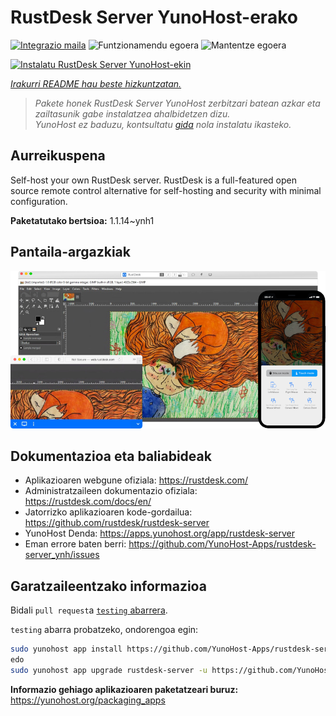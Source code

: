 <!--
Ohart ongi: README hau automatikoki sortu da <https://github.com/YunoHost/apps/tree/master/tools/readme_generator>ri esker
EZ editatu eskuz.
-->

# RustDesk Server YunoHost-erako

[![Integrazio maila](https://apps.yunohost.org/badge/integration/rustdesk-server)](https://ci-apps.yunohost.org/ci/apps/rustdesk-server/)
![Funtzionamendu egoera](https://apps.yunohost.org/badge/state/rustdesk-server)
![Mantentze egoera](https://apps.yunohost.org/badge/maintained/rustdesk-server)

[![Instalatu RustDesk Server YunoHost-ekin](https://install-app.yunohost.org/install-with-yunohost.svg)](https://install-app.yunohost.org/?app=rustdesk-server)

*[Irakurri README hau beste hizkuntzatan.](./ALL_README.md)*

> *Pakete honek RustDesk Server YunoHost zerbitzari batean azkar eta zailtasunik gabe instalatzea ahalbidetzen dizu.*  
> *YunoHost ez baduzu, kontsultatu [gida](https://yunohost.org/install) nola instalatu ikasteko.*

## Aurreikuspena

Self-host your own RustDesk server. RustDesk is a full-featured open source remote control alternative for self-hosting and security with minimal configuration.

**Paketatutako bertsioa:** 1.1.14~ynh1

## Pantaila-argazkiak

![RustDesk Server(r)en pantaila-argazkia](./doc/screenshots/screenshot.png)

## Dokumentazioa eta baliabideak

- Aplikazioaren webgune ofiziala: <https://rustdesk.com/>
- Administratzaileen dokumentazio ofiziala: <https://rustdesk.com/docs/en/>
- Jatorrizko aplikazioaren kode-gordailua: <https://github.com/rustdesk/rustdesk-server>
- YunoHost Denda: <https://apps.yunohost.org/app/rustdesk-server>
- Eman errore baten berri: <https://github.com/YunoHost-Apps/rustdesk-server_ynh/issues>

## Garatzaileentzako informazioa

Bidali `pull request`a [`testing` abarrera](https://github.com/YunoHost-Apps/rustdesk-server_ynh/tree/testing).

`testing` abarra probatzeko, ondorengoa egin:

```bash
sudo yunohost app install https://github.com/YunoHost-Apps/rustdesk-server_ynh/tree/testing --debug
edo
sudo yunohost app upgrade rustdesk-server -u https://github.com/YunoHost-Apps/rustdesk-server_ynh/tree/testing --debug
```

**Informazio gehiago aplikazioaren paketatzeari buruz:** <https://yunohost.org/packaging_apps>
